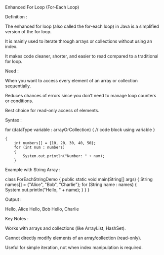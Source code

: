 
Enhanced For Loop (For-Each Loop)

Definition :

The enhanced for loop (also called the for-each loop) in Java is a simplified version of the for loop.

It is mainly used to iterate through arrays or collections without using an index.

It makes code cleaner, shorter, and easier to read compared to a traditional for loop.

Need :

When you want to access every element of an array or collection sequentially.

Reduces chances of errors since you don’t need to manage loop counters or conditions.

Best choice for read-only access of elements.

Syntax :

for (dataType variable : arrayOrCollection) 
{
    // code block using variable
}



    {
        int numbers[] = {10, 20, 30, 40, 50};
        for (int num : numbers) 
        {
            System.out.println("Number: " + num);
        }
   


Example with String Array :

class ForEachStringDemo 
{
    public static void main(String[] args) 
    {
        String names[] = {"Alice", "Bob", "Charlie"};
        for (String name : names) 
        {
            System.out.println("Hello, " + name);
        }
    }
}


Output :

Hello, Alice
Hello, Bob
Hello, Charlie


Key Notes :

Works with arrays and collections (like ArrayList, HashSet).

Cannot directly modify elements of an array/collection (read-only).

Useful for simple iteration, not when index manipulation is required.

